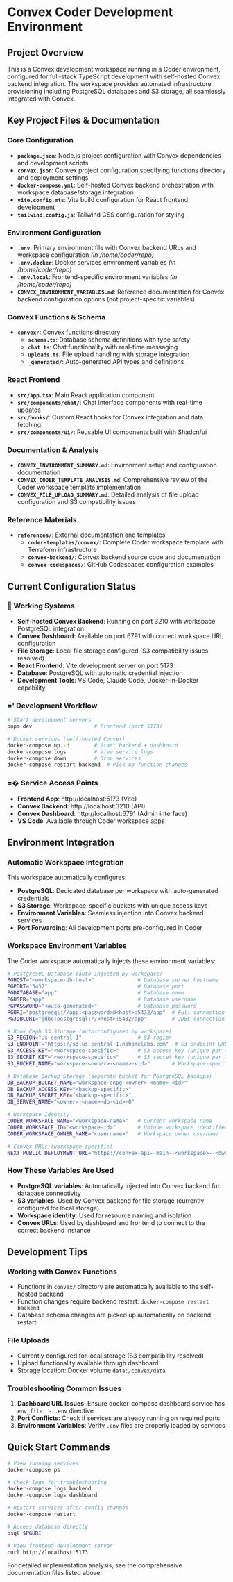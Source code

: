 # Convex Coder Development Environment

## Project Overview

This is a Convex development workspace running in a Coder environment, configured for full-stack TypeScript development with self-hosted Convex backend integration. The workspace provides automated infrastructure provisioning including PostgreSQL databases and S3 storage, all seamlessly integrated with Convex.

## Key Project Files & Documentation

### Core Configuration

- **`package.json`**: Node.js project configuration with Convex dependencies and development scripts
- **`convex.json`**: Convex project configuration specifying functions directory and deployment settings
- **`docker-compose.yml`**: Self-hosted Convex backend orchestration with workspace database/storage integration
- **`vite.config.mts`**: Vite build configuration for React frontend development
- **`tailwind.config.js`**: Tailwind CSS configuration for styling

### Environment Configuration

- **`.env`**: Primary environment file with Convex backend URLs and workspace configuration _(in /home/coder/repo)_
- **`.env.docker`**: Docker services environment variables _(in /home/coder/repo)_
- **`.env.local`**: Frontend-specific environment variables _(in /home/coder/repo)_
- **`CONVEX_ENVIRONMENT_VARIABLES.md`**: Reference documentation for Convex backend configuration options (not project-specific variables)

### Convex Functions & Schema

- **`convex/`**: Convex functions directory
  - **`schema.ts`**: Database schema definitions with type safety
  - **`chat.ts`**: Chat functionality with real-time messaging
  - **`uploads.ts`**: File upload handling with storage integration
  - **`_generated/`**: Auto-generated API types and definitions

### React Frontend

- **`src/App.tsx`**: Main React application component
- **`src/components/chat/`**: Chat interface components with real-time updates
- **`src/hooks/`**: Custom React hooks for Convex integration and data fetching
- **`src/components/ui/`**: Reusable UI components built with Shadcn/ui

### Documentation & Analysis

- **`CONVEX_ENVIRONMENT_SUMMARY.md`**: Environment setup and configuration documentation
- **`CONVEX_CODER_TEMPLATE_ANALYSIS.md`**: Comprehensive review of the Coder workspace template implementation
- **`CONVEX_FILE_UPLOAD_SUMMARY.md`**: Detailed analysis of file upload configuration and S3 compatibility issues

### Reference Materials

- **`references/`**: External documentation and templates
  - **`coder-templates/convex/`**: Complete Coder workspace template with Terraform infrastructure
  - **`convex-backend/`**: Convex backend source code and documentation
  - **`convex-codespaces/`**: GitHub Codespaces configuration examples

## Current Configuration Status

###  Working Systems

- **Self-hosted Convex Backend**: Running on port 3210 with workspace PostgreSQL integration
- **Convex Dashboard**: Available on port 6791 with correct workspace URL configuration
- **File Storage**: Local file storage configured (S3 compatibility issues resolved)
- **React Frontend**: Vite development server on port 5173
- **Database**: PostgreSQL with automatic credential injection
- **Development Tools**: VS Code, Claude Code, Docker-in-Docker capability

### =' Development Workflow

```bash
# Start development servers
pnpm dev                    # Frontend (port 5173)

# Docker services (self-hosted Convex)
docker-compose up -d        # Start backend + dashboard
docker-compose logs         # View service logs
docker-compose down         # Stop services
docker-compose restart backend  # Pick up function changes
```

### =� Service Access Points

- **Frontend App**: http://localhost:5173 (Vite)
- **Convex Backend**: http://localhost:3210 (API)
- **Convex Dashboard**: http://localhost:6791 (Admin interface)
- **VS Code**: Available through Coder workspace apps

## Environment Integration

### Automatic Workspace Integration

This workspace automatically configures:

- **PostgreSQL**: Dedicated database per workspace with auto-generated credentials
- **S3 Storage**: Workspace-specific buckets with unique access keys
- **Environment Variables**: Seamless injection into Convex backend services
- **Port Forwarding**: All development ports pre-configured in Coder

### Workspace Environment Variables

The Coder workspace automatically injects these environment variables:

```bash
# PostgreSQL Database (auto-injected by workspace)
PGHOST="<workspace-db-host>"              # Database server hostname
PGPORT="5432"                             # Database port
PGDATABASE="app"                          # Database name
PGUSER="app"                              # Database username
PGPASSWORD="<auto-generated>"             # Database password
PGURI="postgresql://app:<password>@<host>:5432/app"  # Full connection string
PGJDBCURI="jdbc:postgresql://<host>:5432/app"        # JDBC connection string

# Rook Ceph S3 Storage (auto-configured by workspace)
S3_REGION="us-central-1"                  # S3 region
S3_ENDPOINT="https://s3.us-central-1.hahomelabs.com"  # S3 endpoint URL
S3_ACCESS_KEY="<workspace-specific>"      # S3 access key (unique per workspace)
S3_SECRET_KEY="<workspace-specific>"      # S3 secret key (unique per workspace)
S3_BUCKET_NAME="workspace-<owner>-<name>-<id>"       # Workspace-specific bucket

# Database Backup Storage (separate bucket for PostgreSQL backups)
DB_BACKUP_BUCKET_NAME="workspace-cnpg-<owner>-<name>-<id>"
DB_BACKUP_ACCESS_KEY="<backup-specific>"
DB_BACKUP_SECRET_KEY="<backup-specific>"
DB_SERVER_NAME="<owner>-<name>-db-<id>-0"

# Workspace Identity
CODER_WORKSPACE_NAME="<workspace-name>"   # Current workspace name
CODER_WORKSPACE_ID="<workspace-id>"       # Unique workspace identifier
CODER_WORKSPACE_OWNER_NAME="<username>"   # Workspace owner username

# Convex URLs (workspace-specific)
NEXT_PUBLIC_DEPLOYMENT_URL="https://convex-api--main--<workspace>--<owner>.coder.hahomelabs.com"
```

### How These Variables Are Used

- **PostgreSQL variables**: Automatically injected into Convex backend for database connectivity
- **S3 variables**: Used by Convex backend for file storage (currently configured for local storage)
- **Workspace identity**: Used for resource naming and isolation
- **Convex URLs**: Used by dashboard and frontend to connect to the correct backend instance

## Development Tips

### Working with Convex Functions

- Functions in `convex/` directory are automatically available to the self-hosted backend
- Function changes require backend restart: `docker-compose restart backend`
- Database schema changes are picked up automatically on backend restart

### File Uploads

- Currently configured for local storage (S3 compatibility resolved)
- Upload functionality available through dashboard
- Storage location: Docker volume `data:/convex/data`

### Troubleshooting Common Issues

1. **Dashboard URL Issues**: Ensure docker-compose dashboard service has `env_file: - .env` directive
2. **Port Conflicts**: Check if services are already running on required ports
3. **Environment Variables**: Verify `.env` files are properly loaded by services

## Quick Start Commands

```bash
# View running services
docker-compose ps

# Check logs for troubleshooting
docker-compose logs backend
docker-compose logs dashboard

# Restart services after config changes
docker-compose restart

# Access database directly
psql $PGURI

# View frontend development server
curl http://localhost:5173
```

For detailed implementation analysis, see the comprehensive documentation files listed above.
